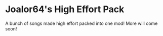# Joalor64's High Effort Pack
A bunch of songs made high effort packed into one mod!
More will come soon!
